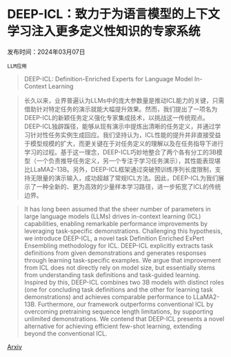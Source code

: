 # DEEP-ICL：致力于为语言模型的上下文学习注入更多定义性知识的专家系统

发布时间：2024年03月07日

`LLM应用`

> DEEP-ICL: Definition-Enriched Experts for Language Model In-Context Learning

> 长久以来，业界普遍认为LLMs中的庞大参数量是推动ICL能力的关键，只需借助针对特定任务的演示就能大幅提升效果。然而，我们提出了一项名为DEEP-ICL的新颖任务定义强化专家集成技术，以挑战这一传统观点。DEEP-ICL独辟蹊径，能够从现有演示中提炼出清晰的任务定义，并通过学习针对性任务实例生成回应。我们坚持认为，ICL性能的提升并非直接受益于模型规模的扩大，而更关键在于对任务定义的理解以及在任务指导下进行学习的过程。基于这一理念，DEEP-ICL巧妙地整合了两个各有分工的3B模型（一个负责推导任务定义，另一个专注于学习任务演示），其性能表现堪比LLaMA2-13B。另外，DEEP-ICL框架通过突破预训练序列长度限制，支持无限量的演示输入，成功超越了常规ICL方法。因此，DEEP-ICL为我们展示了一种全新的、更为高效的少量样本学习路径，进一步拓宽了ICL的传统边界。

> It has long been assumed that the sheer number of parameters in large language models (LLMs) drives in-context learning (ICL) capabilities, enabling remarkable performance improvements by leveraging task-specific demonstrations. Challenging this hypothesis, we introduce DEEP-ICL, a novel task Definition Enriched ExPert Ensembling methodology for ICL. DEEP-ICL explicitly extracts task definitions from given demonstrations and generates responses through learning task-specific examples. We argue that improvement from ICL does not directly rely on model size, but essentially stems from understanding task definitions and task-guided learning. Inspired by this, DEEP-ICL combines two 3B models with distinct roles (one for concluding task definitions and the other for learning task demonstrations) and achieves comparable performance to LLaMA2-13B. Furthermore, our framework outperforms conventional ICL by overcoming pretraining sequence length limitations, by supporting unlimited demonstrations. We contend that DEEP-ICL presents a novel alternative for achieving efficient few-shot learning, extending beyond the conventional ICL.

[Arxiv](https://arxiv.org/abs/2403.04233)